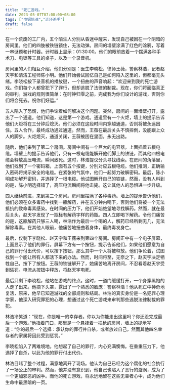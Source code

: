 ```yaml
---
title: "死亡游戏。"
date: 2023-05-07T07:00:00+08:00
tags: ["电锯惊魂","连环杀手"]
draft: false
---
```


在一个荒废的工厂内，五个陌生人分别从昏迷中醒来，发现自己被困在一个阴暗的房间里。他们的四肢被铁链锁住，无法动弹。房间的墙壁涂满了红色的涂鸦，写着一串谜题和计时器。计时器上显示：01:30:00。他们的眼前放着一个摆满各种手术刀、电锯等工具的桌子，以及一个录音机。

房间里的人们相互介绍，他们分别是：医生李晓松，律师王薇，警察林浩，记者赵天宇和清洁工程师陈小明。他们开始尝试回忆自己是如何陷入这里的，但都毫无头绪。李晓松按下录音机的播放键，一个扭曲的声音响起：“欢迎来到我的死亡游戏。你们每个人都曾犯下了罪行，但却逃脱了法律的制裁。现在，你们将面临真正的审判。游戏的规则很简单：在时钟归零之前，完成我为你们设计的游戏，否则你们将会死去。祝你们好运。”

五人陷入了恐慌，他们争论着如何解决这个问题。突然，房间的一面墙壁打开，露出了一个通道。他们知道，这是第一个游戏。通道里有一个火炬，墙上的提示告诉他们火炬将在三分钟后熄灭。他们必须在这段时间内穿越通道，否则将被永远困住。五人合作，最终成功通过通道。然而，王薇在最后关头不慎摔倒，没能跟上众人的脚步。火炬熄灭，通道关闭，王薇被困在里面，永无出路。

随后，他们来到了第二个房间。房间中间有一个巨大的电容器，上面插着五根电缆。墙壁上的提示告诉他们，只有一根电缆能解开他们脚上的铁链，而其他四根电缆会释放高压电流，瞬间致死。这时，林浩提议分头寻找线索。在房间的角落里，他们找到了一个密码箱，上面有五个按键，分别对应五根电缆。他们推测，正确输入密码将揭示安全的电缆。在紧张的气氛中，他们一起努力破解密码。最后，陈小明成功解开密码，并选择了一根电缆。他试图解开自己的铁链，然而，没有人料到的是，陈小明选择错了，高压电流瞬间将他击毙。这让其他人的恐惧进一步升级。

四人继续前进，来到第三个房间。房间里摆满了各种毒药。墙上的提示告诉他们，他们必须在众多毒药中找到一瓶解药，并在五分钟内喝下，否则他们将被一个无法抵抗的致命毒素感染。在时间的压力下，他们开始绝望地寻找解药。然而，就在最后关头，赵天宇发现了一瓶标有解药字样的药瓶。四人立即喝下解药。令他们痛苦的是，这瓶解药只够三人喝，林浩作为最后一个喝的人，解药已经所剩无几，无法解除毒素。在其他人眼前，他痛苦地扭曲着身体，最终毒发身亡。

最后，仅剩下李晓松、赵天宇和王薇来到第四个房间。房间正中有一个电子屏幕，上面显示了他们的罪行。屏幕下方有一个按钮，提示告诉他们，如果他们愿意为自己的罪行付出代价，可以按下按钮，那么其中一个人将被释放。他们争论着，试图找到一个能让所有人都活下来的办法。然而，时间将至，无奈之下，赵天宇决定牺牲自己，按下了按钮。王薇的铁链解开了，她痛苦地离开房间，不忍看着赵天宇受到惩罚。电流从按钮中释放，将赵天宇电死。

最后只剩下李晓松，他站在游戏的终点。这时，一道门缓缓打开，一个身穿黑袍的人走了出来。他摘下头罩，露出了一个熟悉的脸庞：警察林浩！他从死亡中神奇地复活，原来，他早已知道游戏的全部规则和结局。林浩的真实身份是一名犯罪心理学家，他深入研究罪犯的心理，想通过这个死亡游戏来审判那些逃脱法律制裁的罪犯。

林浩冷笑道：“现在，你是唯一的幸存者。你以为你能走出这里吗？你还没完成最后一个游戏。”他指着门口，那里是一个悬挂着一把枪的房间，墙上的提示写道：“你的最后一个选择：承认你的罪行并自杀，或者放过自己，然而其他四名幸存者的家属将因此受到惩罚。”

李晓松陷入了两难境地。他想起了自己的罪行，内心充满懊悔。在重重压力下，他选择了自杀，以此为他的罪行付出代价。

林浩目睹了整个过程，满意地离开了现场。他认为自己已经为这个腐化的社会执行了一场公正的审判。然而，他并没有意识到，他自己也陷入了恶行的漩涡，成为了一个更加邪恶的凶手。而他的死亡游戏，将永远地留在这些无辜者心中，成为他们生命中最黑暗的一页。